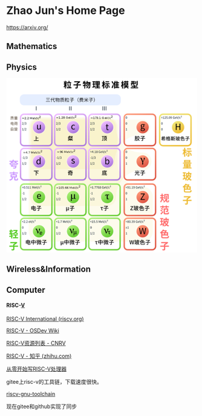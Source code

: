 # Zhao Jun's Home Page

https://arxiv.org/

## Mathematics

## Physics

![image-20220730173042692](.\README.assets\image-20220730173042692.png)

## Wireless&Information

## Computer

#### RISC-[V](https://gitee.com/xiaowuzxc/SparrowRV?_from=gitee_search)

[RISC-V International (riscv.org)](https://riscv.org/)

[RISC-V - OSDev Wiki](https://wiki.osdev.org/RISC-V)

[RISC-V资源列表 - CNRV](https://cnrv.io/resource)

[RISC-V - 知乎 (zhihu.com)](https://www.zhihu.com/topic/20075426/hot)

[从零开始写RISC-V处理器](https://liangkangnan.gitee.io/2020/04/29/从零开始写RISC-V处理器/)

gitee上risc-v的工具链，下载速度很快。

[riscv-gnu-toolchain ](https://gitee.com/mirrors/riscv-gnu-toolchain?_from=gitee_search)

现在gitee和github实现了同步
